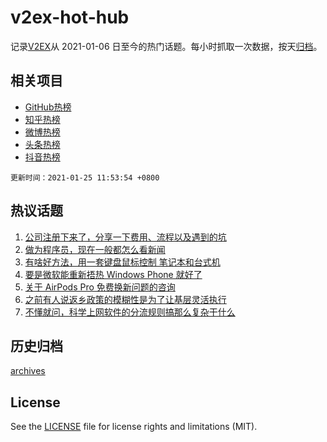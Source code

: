 # v2ex-hot-hub

 记录[V2EX](https://www.v2ex.com/)从 2021-01-06 日至今的热门话题。每小时抓取一次数据，按天[归档](archives)。
 
 ## 相关项目

- [GitHub热榜](https://github.com/lonnyzhang423/github-hot-hub)
- [知乎热榜](https://github.com/lonnyzhang423/zhihu-hot-hub)
- [微博热榜](https://github.com/lonnyzhang423/weibo-hot-hub)
- [头条热榜](https://github.com/lonnyzhang423/toutiao-hot-hub)
- [抖音热榜](https://github.com/lonnyzhang423/douyin-hot-hub)


 `更新时间：2021-01-25 11:53:54 +0800`

## 热议话题

1. [公司注册下来了，分享一下费用、流程以及遇到的坑](https://www.v2ex.com/t/747843)
1. [做为程序员，现在一般都怎么看新闻](https://www.v2ex.com/t/748028)
1. [有啥好方法，用一套键盘鼠标控制 笔记本和台式机](https://www.v2ex.com/t/747842)
1. [要是微软能重新捂热 Windows Phone 就好了](https://www.v2ex.com/t/747994)
1. [关于 AirPods Pro 免费换新问题的咨询](https://www.v2ex.com/t/747887)
1. [之前有人说返乡政策的模糊性是为了让基层灵活执行](https://www.v2ex.com/t/747971)
1. [不懂就问，科学上网软件的分流规则搞那么复杂干什么](https://www.v2ex.com/t/747883)

## 历史归档

[archives](archives)

## License

See the [LICENSE](LICENSE) file for license rights and limitations (MIT).
